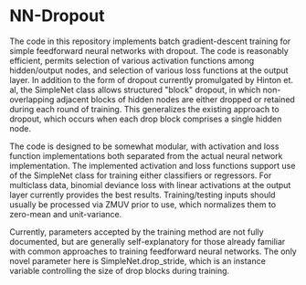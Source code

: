 NN-Dropout
==========

The code in this repository implements batch gradient-descent training for simple feedforward neural networks with dropout. The code is reasonably efficient, permits selection of various activation functions among hidden/output nodes, and selection of various loss functions at the output layer. In addition to the form of dropout currently promulgated by Hinton et. al, the SimpleNet class allows structured "block" dropout, in which non-overlapping adjacent blocks of hidden nodes are either dropped or retained during each round of training. This generalizes the existing approach to dropout, which occurs when each drop block comprises a single hidden node.

The code is designed to be somewhat modular, with activation and loss function implementations both separated from the actual neural network implementation. The implemented activation and loss functions support use of the SimpleNet class for training either classifiers or regressors. For multiclass data, binomial deviance loss with linear activations at the output layer currently provides the best results. Training/testing inputs should usually be processed via ZMUV prior to use, which normalizes them to zero-mean and unit-variance.

Currently, parameters accepted by the training method are not fully documented, but are generally self-explanatory for those already familiar with common approaches to training feedforward neural networks. The only novel parameter here is SimpleNet.drop_stride, which is an instance variable controlling the size of drop blocks during training.

